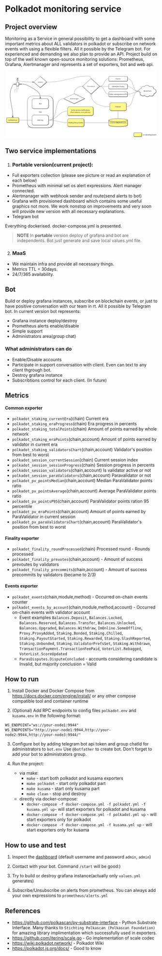 # Polkadot monitoring service
## Project overview
Monitoring as a Service in general possibility to get a dashboard with some important metrics about ALL validators in polkadot or subscribe on network events with using a flexible filters. All it possible by the Telegram bot. 
For experienced and demanding we also plan to provide an API. Project build on top of the well known open-source monitoring solutions: Prometheus, Grafana, Alertmanager and represents a set of exporters, bot and web api.

![](docs/Common.png)



## Two service implementations
1. ### Portable version(current project):
* Full exporters collection (please see picture or read an explanation of each below)
* Prometheus with minimal set os alert expressions. Alert manager connected.
* Alertmanager with webhook sender and route(send alerts to bot)
* Grafana with provisioned dashboard which contains some useful graphics not more. We work nonstop on improvements and very soon will provide new version with all necessary explanations.
* Telegram bot

Everything dockerised. docker-compose.yml is presented.
> **NOTE** In **portable** version deploy of grafana and bot are independents. Bot just generate and save local values.yml file. 

2. ### MaaS
* We maintain infra and provide all necessary things. 
* Metrics TTL = 30days.
* 24/7/365 availability.



## Bot 
Build or deploy grafana instances, subscribe on blockchain events, or just to have positive conversation with our team in rt. All it possible by Telegram bot.
In current version bot represents:
* Grafana instance deploy/destroy
* Prometheus alerts enable/disable
* Simple support
* Administrators area(group chat)

### What administrators can do
* Enable/Disable accounts
* Participate in support conversation with client. Even can text to any client thgrough bot.
* Destroy grafana instance 
* Subscribtions control for each client. (In future)



## Metrics
#### Common exporter
* `polkadot_staking_currentEra`(chain) Current era
* `polkadot_staking_eraProgress`(chain) Era progress in percents
* `polkadot_staking_totalPoints`(chain) Amount of points earned by whole network
* `polkadot_staking_eraPoints`(chain,account) Amount of points earned by validator in current era
* `polkadot_staking_validatorsChart`(chain,account) Validator's position from best to worst
* `polkadot_session_currentSession`(chain) Current session index
* `polkadot_session_sessionProgress`(chain) Session progress in percents
* `polkadot_session_validators`(chain,account) Is validator active or not
* `polkadot_session_paraValidators`(chain,account) Paravalidator or not
* `polkadot_pv_pointsMedian`(chain,account) Median ParaValidator points ratio
* `polkadot_pv_pointsAverage`(chain,account) Average ParaValidator points ratio
* `polkadot_pv_pointsP95`(chain,account) ParaValidator points ration 95 percentile
* `polkadot_pv_eraPoints`(chain,account) Amount of points earned by ParaValidator in current session
* `polkadot_pv_paraValidatorsChart`(chain,account) ParaValidator's position from best to worst
#### Finality exporter
* `polkadot_finality_roundProcessed`(chain) Processed round - Rounds processed
* `polkadot_finality_prevotes`(chain,account) - Amount of success prevoutes by validators
* `polkadot_finality_precommits`(chain,account) - Amount of success precommits by validators (became to 2/3)
#### Events exporter
* `polkadot_events`(chain,module,method) - Occurred on-chain events counter
* `polkadot_events_by_account`(chain,module,method,account) - Occurred on-chain events with validator account
    * Event examples `Balances.Deposit`, `Balances.Locked`, `Balances.Reserved`, `Balances.Transfer`, `Balances.Unlocked`, `Balances.Upgraded`, `Balances.Withdraw`, `ImOnline.SomeOffline`, `Proxy.ProxyAdded`, `Staking.Bonded`, `Staking.Chilled`, `Staking.PayoutStarted`, `Staking.Rewarded`, `Staking.SlashReported`, `Staking.Unbonded`, `Staking.ValidatorPrefsSet`, `Staking.Withdrawn`, `TransactionPayment.TransactionFeePaid`, `VoterList.Rebagged`, `VoterList.ScoreUpdated`
    * `ParasDisputes.DisputeConcluded` - accounts considering candidate is Invalid, but majority conclusion = Valid



## How to run
1. Install Docker and Docker Compose from https://docs.docker.com/engine/install/ or any other compose compatible tool and container runtime

2. (Optional) Add RPC endpoints to config files `polkadot.env` and `kusama.env` in the following format:

```
WS_ENDPOINT="ws://your-node1:9944"
WS_ENDPOINTS="http://your-node1:9944,http://your-node2:9944,http://your-node3:9944/"
```
3. Configure bot by adding telegram bot api token and group chatId for administrators to `bot.env` Use `@botfather` to create bot. Don't forget to add your bot to administrators group.  

4. Run the project:
    * via make:
        * `make` - start both polkadot and kusama exporters
        * `make polkadot` - start only polkadot part
        * `make kusama` - start only kusama part
        * `make clean` - stop and destroy
    * directly via docker-compose:
        * `docker-compose -f docker-compose.yml -f polkadot.yml -f kusama.yml up`-  will start exporters for polkadot and kusama
        * `docker-compose -f docker-compose.yml -f polkadot.yml up` - will start exporters only for polkadot
        * `docker-compose -f docker-compose.yml -f kusama.yml up` - will start exporters only for kusama



## How to use and test
1. Inspect the [dashboard](http://127.0.0.1:3000/d/fDrj0_EGz/p2p-org-polkadot-kusama-dashboard?orgId=1) (default username and password `admin`, `admin`)

2. Contact with your bot. Command `/start` will be good:)

3. Try to build or destroy grafana instance(actually only `values.yml` generates)

4. Subscribe/Unsubscribe on alerts from prometheus. You can always add your own expressions to `prometheus/alerts.yml`



## References
* https://github.com/polkascan/py-substrate-interface - Python Substrate Interface. Many thanks to `Stichting Polkascan (Polkascan Foundation)` for amazing library implimentation which successfully used in exporters.
* https://github.com/itering/scale.go - Go implementation of scale codec
* https://wiki.polkadot.network/ - Polkadot Wiki
* https://polkadot.js.org/docs/ - Good to know
